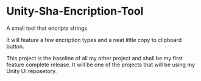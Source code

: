 # Unity-Sha-Encription-Tool
A small tool that encripts strings.

It will feature a few encription types and a neat little copy to clipboard button.

This project is the baseline of all my other project and shall be my first feature complete release.
It will be one of the projects that will be using my Unity UI reposetory.
